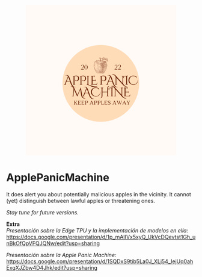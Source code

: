 
<p align="center">
<img width="400" height="400" src="/datos/APMLogo.png">
</p>  


# ApplePanicMachine


It does alert you about potentially malicious apples in the vicinity. It cannot (yet) distinguish between lawful apples or threatening ones. 

_Stay tune for future versions._



__Extra__   
_Presentación sobre la Edge TPU y la implementación de modelos en ella:_    
https://docs.google.com/presentation/d/1p_mAIIVx5xyQ_UkVcDQevtst1Gh_unBkOfQpVFQJQNw/edit?usp=sharing  

_Presentación sobre la Apple Panic Machine:_     
https://docs.google.com/presentation/d/1SQDxS9tib5La0J_XLj54_IejUq0ahExqXJZbw4D4Jhk/edit?usp=sharing  
